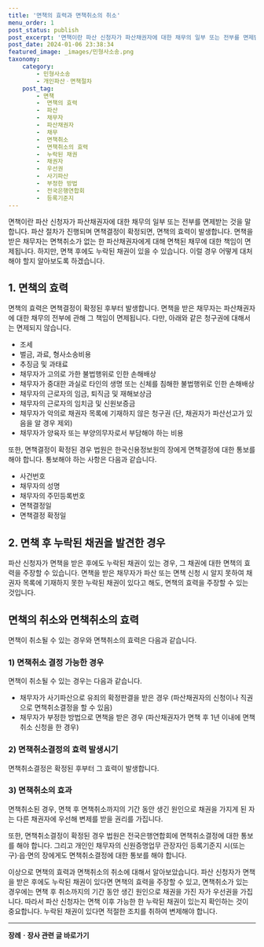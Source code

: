 ```yaml
---
title: '면책의 효력과 면책취소의 취소'
menu_order: 1
post_status: publish
post_excerpt: '면책이란 파산 신청자가 파산채권자에 대한 채무의 일부 또는 전부를 면제받는 것을 말합니다. 파산 절차가 진행되며 면책결정이 확정되면, 면책의 효력이 발생합니다. 면책을 받은 채무자는 면책취소가 없는 한 파산채권자에게 대해 면책된 채무에 대한 책임이 면제됩니다. 하지만, 면책 후에도 누락된 채권이 있을 수 있습니다. 이럴 경우 어떻게 대처해야 할지 알아보도록 하겠습니다.'
post_date: 2024-01-06 23:38:34
featured_image: _images/민형사소송.png
taxonomy:
    category:
        - 민형사소송
        - 개인파산ㆍ면책절차
    post_tag:
        - 면책
        -  면책의 효력
        -  파산
        -  채무자
        -  파산채권자
        -  채무
        -  면책취소
        -  면책취소의 효력
        -  누락된 채권
        -  채권자
        -  우선권
        -  사기파산
        -  부정한 방법
        -  전국은행연합회
        -  등록기준지
---
```



면책이란 파산 신청자가 파산채권자에 대한 채무의 일부 또는 전부를 면제받는 것을 말합니다. 파산 절차가 진행되며 면책결정이 확정되면, 면책의 효력이 발생합니다. 면책을 받은 채무자는 면책취소가 없는 한 파산채권자에게 대해 면책된 채무에 대한 책임이 면제됩니다. 하지만, 면책 후에도 누락된 채권이 있을 수 있습니다. 이럴 경우 어떻게 대처해야 할지 알아보도록 하겠습니다.

## 1. 면책의 효력

면책의 효력은 면책결정이 확정된 후부터 발생합니다. 면책을 받은 채무자는 파산채권자에 대한 채무의 전부에 관해 그 책임이 면제됩니다. 다만, 아래와 같은 청구권에 대해서는 면제되지 않습니다.

- 조세
- 벌금, 과료, 형사소송비용
- 추징금 및 과태료
- 채무자가 고의로 가한 불법행위로 인한 손해배상
- 채무자가 중대한 과실로 타인의 생명 또는 신체를 침해한 불법행위로 인한 손해배상
- 채무자의 근로자의 임금, 퇴직금 및 재해보상금
- 채무자의 근로자의 임치금 및 신원보증금
- 채무자가 악의로 채권자 목록에 기재하지 않은 청구권 (단, 채권자가 파산선고가 있음을 알 경우 제외)
- 채무자가 양육자 또는 부양의무자로서 부담해야 하는 비용

또한, 면책결정이 확정된 경우 법원은 한국신용정보원의 장에게 면책결정에 대한 통보를 해야 합니다. 통보해야 하는 사항은 다음과 같습니다.

- 사건번호
- 채무자의 성명
- 채무자의 주민등록번호
- 면책결정일
- 면책결정 확정일

## 2. 면책 후 누락된 채권을 발견한 경우

파산 신청자가 면책을 받은 후에도 누락된 채권이 있는 경우, 그 채권에 대한 면책의 효력을 주장할 수 있습니다. 면책을 받은 채무자가 파산 또는 면책 신청 시 알지 못하여 채권자 목록에 기재하지 못한 누락된 채권이 있다고 해도, 면책의 효력을 주장할 수 있는 것입니다.

## 면책의 취소와 면책취소의 효력

면책이 취소될 수 있는 경우와 면책취소의 효력은 다음과 같습니다.

### 1) 면책취소 결정 가능한 경우

면책이 취소될 수 있는 경우는 다음과 같습니다.

- 채무자가 사기파산으로 유죄의 확정판결을 받은 경우 (파산채권자의 신청이나 직권으로 면책취소결정을 할 수 있음)
- 채무자가 부정한 방법으로 면책을 받은 경우 (파산채권자가 면책 후 1년 이내에 면책취소 신청을 한 경우)

### 2) 면책취소결정의 효력 발생시기

면책취소결정은 확정된 후부터 그 효력이 발생합니다.

### 3) 면책취소의 효과

면책취소된 경우, 면책 후 면책취소까지의 기간 동안 생긴 원인으로 채권을 가지게 된 자는 다른 채권자에 우선해 변제를 받을 권리를 가집니다.

또한, 면책취소결정이 확정된 경우 법원은 전국은행연합회에 면책취소결정에 대한 통보를 해야 합니다. 그리고 개인인 채무자의 신원증명업무 관장자인 등록기준지 시(또는 구)·읍·면의 장에게도 면책취소결정에 대한 통보를 해야 합니다.

이상으로 면책의 효력과 면책취소의 취소에 대해서 알아보았습니다. 파산 신청자가 면책을 받은 후에도 누락된 채권이 있다면 면책의 효력을 주장할 수 있고, 면책취소가 있는 경우에는 면책 후 취소까지의 기간 동안 생긴 원인으로 채권을 가진 자가 우선권을 가집니다. 따라서 파산 신청자는 면책 이후 가능한 한 누락된 채권이 있는지 확인하는 것이 중요합니다. 누락된 채권이 있다면 적절한 조치를 취하여 변제해야 합니다.
<!-- wp:separator -->
<hr class="wp-block-separator has-alpha-channel-opacity"/>
<!-- /wp:separator -->

<!-- wp:group {"backgroundColor":"base","layout":{"type":"constrained"}} -->
<div class="wp-block-group has-base-background-color has-background"><!-- wp:paragraph {"align":"center","fontSize":"medium"} -->
<p class="has-text-align-center has-large-font-size"><strong>장례ㆍ장사 관련 글 바로가기</strong></p>
<!-- /wp:paragraph -->


<!-- wp:latest-posts
{"categories":[{"id":1553,"count":19,"description":"","link":"https://uknowlaw.com/category/%ec%9e%a5%eb%a1%80%e3%86%8d%ec%9e%a5%ec%82%ac/","name":"장례ㆍ장사","slug":"장례ㆍ장사","taxonomy":"category","parent":0,"meta":[],"_links":{"self":[{"href":"https://uknowlaw.com/wp-json/wp/v2/categories/1553"}],"collection":[{"href":"https://uknowlaw.com/wp-json/wp/v2/categories"}],"about":[{"href":"https://uknowlaw.com/wp-json/wp/v2/taxonomies/category"}],"wp:post_type":[{"href":"https://uknowlaw.com/wp-json/wp/v2/posts?categories=1553"}],"curies":[{"name":"wp","href":"https://api.w.org/{rel}","templated":true}]}}],"postsToShow":100,"excerptLength":28,"postLayout":"grid","columns":2,"featuredImageAlign":"left","featuredImageSizeSlug":"large","fontSize":"small"} /--></div>
<!-- /wp:group -->